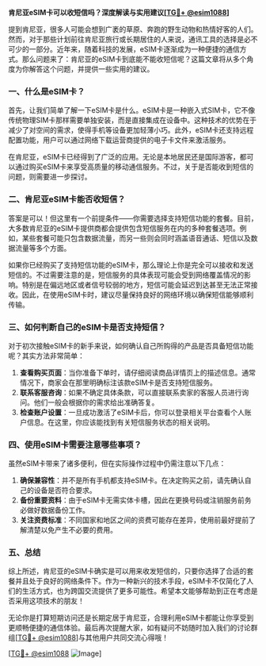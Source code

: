 **肯尼亚eSIM卡可以收短信吗？深度解读与实用建议[[TG💪+ @esim1088](https://t.me/s/esim1088)]**

提到肯尼亚，很多人可能会想到广袤的草原、奔跑的野生动物和热情好客的人们。然而，对于那些计划前往肯尼亚旅行或长期居住的人来说，通讯工具的选择是必不可少的一部分。近年来，随着科技的发展，eSIM卡逐渐成为一种便捷的通信方式。那么问题来了：肯尼亚的eSIM卡到底能不能收短信呢？这篇文章将从多个角度为你解答这个问题，并提供一些实用的建议。

### 一、什么是eSIM卡？

首先，让我们简单了解一下eSIM卡是什么。eSIM卡是一种嵌入式SIM卡，它不像传统物理SIM卡那样需要单独安装，而是直接集成在设备中。这种技术的优势在于减少了对空间的需求，使得手机等设备更加轻薄小巧。此外，eSIM卡还支持远程配置功能，用户可以通过网络下载运营商提供的电子卡文件来激活服务。

在肯尼亚，eSIM卡已经得到了广泛的应用。无论是本地居民还是国际游客，都可以通过购买eSIM卡来享受高质量的移动通信服务。不过，关于是否能收到短信的问题，则需要进一步探讨。

### 二、肯尼亚eSIM卡能否收短信？

答案是可以！但这里有一个前提条件——你需要选择支持短信功能的套餐。目前，大多数肯尼亚的eSIM卡提供商都会提供包含短信服务在内的多种套餐选项。例如，某些套餐可能只包含数据流量，而另一些则会同时涵盖语音通话、短信以及数据流量等多个方面。

如果你已经购买了支持短信功能的eSIM卡，那么理论上你是完全可以接收和发送短信的。不过需要注意的是，短信服务的具体表现可能会受到网络覆盖情况的影响。特别是在偏远地区或者信号较弱的地方，短信可能会延迟到达甚至无法正常接收。因此，在使用eSIM卡时，建议尽量保持良好的网络环境以确保短信能够顺利传输。

### 三、如何判断自己的eSIM卡是否支持短信？

对于初次接触eSIM卡的新手来说，如何确认自己所购得的产品是否具备短信功能呢？其实方法非常简单：

1. **查看购买页面**：当你准备下单时，请仔细阅读商品详情页上的描述信息。通常情况下，商家会在那里明确标注该款eSIM卡是否支持短信服务。
2. **联系客服咨询**：如果不确定具体条款，可以直接联系卖家的客服人员进行询问。他们一般会根据你的需求给出准确答复。
3. **检查账户设置**：一旦成功激活了eSIM卡后，你可以登录相关平台查看个人账户信息。在这里，你应该能找到有关短信服务状态的相关说明。

### 四、使用eSIM卡需要注意哪些事项？

虽然eSIM卡带来了诸多便利，但在实际操作过程中仍需注意以下几点：

1. **确保兼容性**：并不是所有手机都支持eSIM卡。在决定购买之前，请先确认自己的设备是否符合要求。
2. **备份重要资料**：由于eSIM卡无需实体卡槽，因此在更换号码或注销服务前务必做好数据备份工作。
3. **关注资费标准**：不同国家和地区之间的资费可能存在差异，使用前最好提前了解清楚以免产生不必要的费用。

### 五、总结

综上所述，肯尼亚的eSIM卡确实是可以用来收发短信的，只要你选择了合适的套餐并且处于良好的网络条件下。作为一种新兴的技术手段，eSIM卡不仅简化了人们的生活方式，也为跨国交流提供了更多可能性。希望本文能够帮助到正在考虑是否采用这项技术的朋友！

无论你是打算短期访问还是长期定居于肯尼亚，合理利用eSIM卡都能让你享受到更顺畅便捷的通信体验。最后再次提醒大家，如有疑问不妨随时加入我们的讨论群组[[TG💪+ @esim1088](https://t.me/s/esim1088)]与其他用户共同交流心得哦！

[[TG💪+ @esim1088](https://t.me/s/esim1088) ![Image](https://i.postimg.cc/4NQfJmqS/Snipaste-2025-05-13-00-14-12.png)]